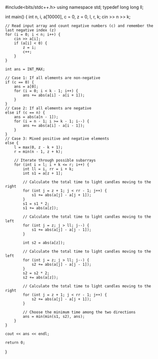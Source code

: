 #include<bits/stdc++.h>
using namespace std;
typedef long long ll;

int main() {
    int n, i, a[10000], c = 0, z = 0, l, r, k;
    cin >> n >> k;

    // Read input array and count negative numbers (c) and remember the last negative index (z)
    for (i = 0; i < n; i++) {
        cin >> a[i];
        if (a[i] < 0) {
            z = i;
            c++;
        }
    }

    int ans = INT_MAX;

    // Case 1: If all elements are non-negative
    if (c == 0) {
        ans = a[0];
        for (i = 0; i < k - 1; i++) {
            ans += abs(a[i] - a[i + 1]);
        }
    }
    // Case 2: If all elements are negative
    else if (c == n) {
        ans = abs(a[n - 1]);
        for (i = n - 1; i >= k - 1; i--) {
            ans += abs(a[i] - a[i - 1]);
        }
    }
    // Case 3: Mixed positive and negative elements
    else {
        l = max(0, z - k + 1);
        r = min(n - 1, z + k);

        // Iterate through possible subarrays
        for (int i = l; i + k <= r; i++) {
            int ll = i, rr = i + k;
            int s1 = a[z + 1];

            // Calculate the total time to light candles moving to the right
            for (int j = z + 1; j < rr - 1; j++) {
                s1 += abs(a[j] - a[j + 1]);
            }
            s1 = s1 * 2;
            s1 += abs(a[z]);

            // Calculate the total time to light candles moving to the left
            for (int j = z; j > ll; j--) {
                s1 += abs(a[j] - a[j - 1]);
            }

            int s2 = abs(a[z]);

            // Calculate the total time to light candles moving to the left
            for (int j = z; j > ll; j--) {
                s2 += abs(a[j] - a[j - 1]);
            }
            s2 = s2 * 2;
            s2 += abs(a[z]);

            // Calculate the total time to light candles moving to the right
            for (int j = z + 1; j < rr - 1; j++) {
                s2 += abs(a[j] - a[j + 1]);
            }

            // Choose the minimum time among the two directions
            ans = min(min(s1, s2), ans);
        }
    }

    cout << ans << endl;

    return 0;
}
